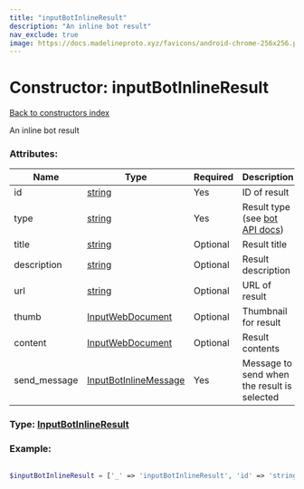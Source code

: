 ```yaml
---
title: "inputBotInlineResult"
description: "An inline bot result"
nav_exclude: true
image: https://docs.madelineproto.xyz/favicons/android-chrome-256x256.png
---
```

# Constructor: inputBotInlineResult  
[Back to constructors index](/API_docs/constructors/index.html)



An inline bot result

### Attributes:

| Name     |    Type       | Required | Description |
|----------|---------------|----------|-------------|
|id|[string](/API_docs/types/string.html) | Yes|ID of result|
|type|[string](/API_docs/types/string.html) | Yes|Result type (see [bot API docs](https://core.telegram.org/bots/api#inlinequeryresult))|
|title|[string](/API_docs/types/string.html) | Optional|Result title|
|description|[string](/API_docs/types/string.html) | Optional|Result description|
|url|[string](/API_docs/types/string.html) | Optional|URL of result|
|thumb|[InputWebDocument](/API_docs/types/InputWebDocument.html) | Optional|Thumbnail for result|
|content|[InputWebDocument](/API_docs/types/InputWebDocument.html) | Optional|Result contents|
|send\_message|[InputBotInlineMessage](/API_docs/types/InputBotInlineMessage.html) | Yes|Message to send when the result is selected|



### Type: [InputBotInlineResult](/API_docs/types/InputBotInlineResult.html)


### Example:

```php

$inputBotInlineResult = ['_' => 'inputBotInlineResult', 'id' => 'string', 'type' => 'string', 'title' => 'string', 'description' => 'string', 'url' => 'string', 'thumb' => InputWebDocument, 'content' => InputWebDocument, 'send_message' => InputBotInlineMessage];
```  
